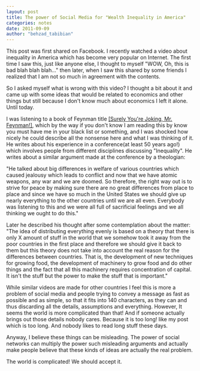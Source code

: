 ```yaml
---
layout: post
title: The power of Social Media for "Wealth Inequality in America"
categories: notes
date: 2011-09-09
author: "behzad_tabibian"
---
```

This post was first shared on Facebook. 
I recently watched a video about inequality in America which has become very popular on Internet. The first time I saw this, just like anyone else, I thought to myself "WOW, Oh, this is bad blah blah blah..." then later, when I saw this shared by some friends I realized that I am not so much in agreement with the contents.

So I asked myself what is wrong with this video? I thought a bit about it and came up with some ideas that would be related to economics and other things but still because I don't know much about economics I left it alone. Until today.

I was listening to a book of Feynman title [[Surely You're Joking, Mr. Feynman!]](http://www.amazon.com/Surely-Feynman-Adventures-Curious-Character/dp/0393316041), which by the way if you don't know I am reading this by know you must have me in your black list or something, and I was shocked how nicely he could describe all the nonsense here and what I was thinking of it. He writes about his experience in a conference(at least 50 years ago!) which involves people from different disciplines discussing "Inequality". He writes about a similar argument made at the conference by a theologian:

"He talked about big differences in welfare of various countries which caused jealousy which leads to conflict and now that we have atomic weapons, any war and we are doomed. So therefore, the right way out is to strive for peace by making sure there are no great differences from place to place and since we have so much in the United States we should give up nearly everything to the other countries until we are all even. Everybody was listening to this and we were all full of sacrificial feelings and we all thinking we ought to do this."

Later he described his thought after some contemplation about the matter:
"The idea of distributing everything evenly is based on a theory that there is only X amount of stuff in the world that we somehow took it away from the poor countries in the first place and therefore we should give it back to them but this theory does not take into account the real reason for the differences between countries. That is, the development of new techniques for growing food, the development of machinery to grow food and do other things and the fact that all this machinery requires concentration of capital. It isn't the stuff but the power to make the stuff that is important."

While similar videos are made for other countries I feel this is more a problem of social media and people trying to convey a message as fast as possible and as simple, so that it fits into 140 characters, as they can and thus discarding all the details, assumptions and everything. However, It seems the world is more complicated than that! 
And if someone actually brings out those details nobody cares. Because it is too long! like my post which is too long. And nobody likes to read long stuff these days. 

Anyway, I believe these things can be misleading. The power of social networks can multiply the power such misleading arguments and actually make people believe that these kinds of ideas are actually the real problem.

The world is complicated! We should accept it.
